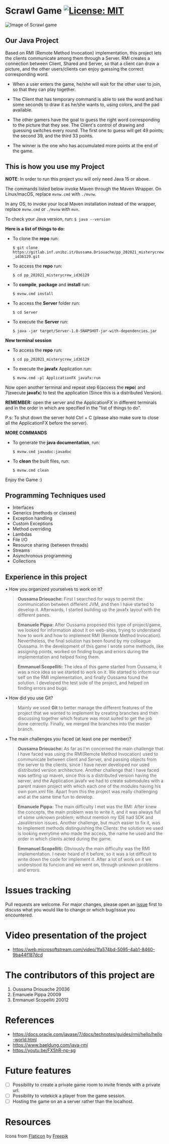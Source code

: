 # Scrawl Game [![License: MIT](https://img.shields.io/badge/License-MIT-yellow.svg)](https://opensource.org/licenses/MIT)

![Image of Scrawl game](doc/Image-Game.png)

## Our Java Project

Based on RMI (Remote Method Invocation) implementation, this project lets the clients communicate among them through a Server.
RMI creates a connection between Client, Shared and Server, so that a client can draw a picture, and the other users/clients can enjoy guessing the correct corresponding word.

- When a user enters the game, he/she will wait for the other user to join, so that they can play together.

- The Client that has temporary command is able to see the word and has some seconds to draw it as he/she wants to, using colors, and the pad available.

- The other gamers have the goal to guess the right word corresponding to the picture that they see.
  The Client's control of drawing and guessing switches every round.
  The first one to guess will get 49 points; the second 39, and the third 33 points.

- The winner is the one who has accumulated more points at the end of the game.


## This is how you use my Project

**NOTE**: In order to run this project you will only need Java 15 or above.

The commands listed below invoke Maven through the Maven Wrapper. On Linux/macOS, replace
``mvnw.cmd`` with ``./mvnw``.

In any OS, to invoke your local Maven installation instead of the wrapper, replace
``mvnw.cmd`` or ``./mvnw`` with ``mvn``.

To check your Java version, run:
``
$ java --version
``

**Here is a list of things to do:**

  - To clone the **repo** run:

    ``
     $ git clone https://gitlab.inf.unibz.it/Oussama.Driouache/pp_202021_misterycrew_id36129.git
    ``
    

  - To access the **repo** run:

    ``
    $ cd pp_202021_misterycrew_id36129
    ``
    

  - To **compile**, **package** and **install** run:

    ``
    $ mvnw.cmd install
    ``
    

  - To access the **Server** folder run:

    ``
    $ cd Server
    ``
    

  - To execute the **Server** run:

    ``
    $ java -jar target/Server-1.0-SNAPSHOT-jar-with-dependencies.jar
    ``

**New terminal session**

  - To access the **repo** run:

    ``
    $ cd pp_202021_misterycrew_id36129
    ``
    

  - To execute the **javafx** Application run: 

    ``
    $ mvnw.cmd -pl ApplicationFX javafx:run
    ``
    
Now open another terminal and repeat step 6(access the **repo**) and 7(execute **javafx**) to test the application
(Since this is a distributed Version).

**REMEMBER:** open the server and the ApplicationFX in different terminals
and in the order in which are specified in the "list of things to do".

P.s: To shut down the server hold Ctrl + C (please also make sure to 
close all the ApplicationFX before the server).

**MORE COMMANDS**

- To generate the **java documentation**, run:

  ``
  $ mvnw.cmd javadoc:javadoc
  ``


- To **clean** the built files, run:

  ``
  $ mvnw.cmd clean
  ``

Enjoy the Game :)


## Programming Techniques used

- Interfaces
- Generics (methods or classes)
- Exception handling
- Custom Exceptions
- Method overriding
- Lambdas
- File I/O
- Resource sharing (between threads)
- Streams
- Asynchronous programming
- Collections

## Experience in this project

• How you organized yourselves to work on it?

> **Oussama Driouache:** 
  First I searched for ways to permit the communication between different JVM, and then I have started to
  develop it. Afterwards, I started building up the javafx layout with the different panes. 

> **Emanuele Pippa:**
  After Oussama proposed this type of project/game, we looked for information about it on web-sites, 
  trying to understand how to work and how to implement RMI (Remote Method Invocation). Nevertheless, the final 
  solution has been found by my colleague Oussama. In the development of this game I wrote some methods, 
  like assigning points, worked on finding bugs and errors during the implementation and helped
  fixing them.

> **Emmanuel Scopelliti:**
  The idea of this game started from Oussama, it was a nice idea so we started to work on it. 
  We started to inform our self on the RMI implementation, and finally Oussama found the solution.
  I developed the test side of the project, and helped on finding errors and bugs.

• How did you use Git?
  
> Mainly we used **Git** to better manage the different features of the project that we wanted to 
  implement by creating branches and then discussing together which feature was most suited to get the job done correctly. Finally, we merged the branches into the master branch. 

• The main challenges you faced (at least one per member)?

> **Oussama Driouache:**
  As far as I'm concerned the main challenge that I have 
  faced was using the RMI(Remote Method Invocation) used to communicate between
  client and Server, and passing objects from the server to the clients, since I have never developed nor used distributed version 
  architecture. Another challenge that I have faced was setting up maven,
  since this is a distributed version having the server, and the Application javafx we had to create
  submodules with a parent maven project with which each one of the modules having his own pom.xml file. Apart from this the project was really challenging and at the same time fun to develop.

> **Emanuele Pippa:**
  The main difficulty I met was the RMI: After knew the concepts, the main problem was to write it, 
  and it was always full of some unknown problem; without mention my IDE had SDK and JavaVersion issues. 
  Another challenge, but much easier to fix it, was to implement methods distinguishing the Clients: the solution we 
  used is looking everytime who made the access, the name he used and the order in which clients acted during the game.

> **Emmanuel Scopelliti:**
  Obviously the main difficulty was the RMI implementation. I never heard of it before, so it was a lot difficult to write
  down the code for implement it. After a lot of work on it we understood its funcion and we went on, through unknown 
  problems and errors.

# Issues tracking 

Pull requests are welcome. For major changes, please open an [issue](https://gitlab.inf.unibz.it/Oussama.Driouache/pp_202021_misterycrew_id36129/-/issues) first to discuss what you would like to change
or which bug/issue you encountered.

# Video presentation of the project

- https://web.microsoftstream.com/video/1fa574bd-5095-4ab1-8460-9ba44f187dcd

# The contributors of this project are

1. Oussama Driouache 20036
2. Emanuele Pippa 20009
3. Emmanuel Scopelliti 20012

# References

- https://docs.oracle.com/javase/7/docs/technotes/guides/rmi/hello/hello-world.html
- https://www.baeldung.com/java-rmi
- https://youtu.be/FX5hR-np-sg

# Future features

- [ ] Possibility to create a private game room to invite friends with a private url.
- [ ] Possibility to votekick a player from the game session.
- [ ] Hosting the game on an a server rather than the localhost.

# Resources

Icons from [Flaticon](https://www.flaticon.com/) by [Freepik](https://it.freepik.com/)
